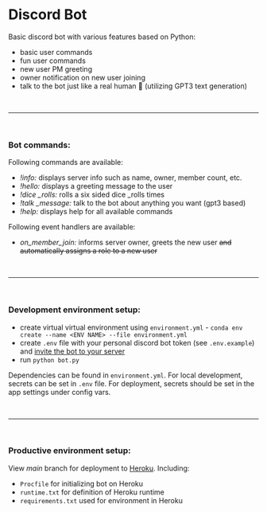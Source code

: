 # Discord Bot

Basic discord bot with various features based on Python:
- basic user commands
- fun user commands 
- new user PM greeting
- owner notification on new user joining
- talk to the bot just like a real human :speech_balloon: (utilizing GPT3 text generation)

<br>

------------

<br>

### Bot commands:

Following commands are available:

- *!info:* displays server info such as name, owner, member count, etc.
- *!hello:* displays a greeting message to the user
- *!dice _rolls:* rolls a six sided dice _rolls times
- *!talk _message:* talk to the bot about anything you want (gpt3 based)
- *!help:* displays help for all available commands

Following event handlers are available:

- *on_member_join:*  informs server owner, greets the new user ~~and automatically assigns a role to a new user~~

<br>

------------

<br>

### Development environment setup:

- create virtual virtual environment using `environment.yml` - `conda env create --name <ENV NAME> --file environment.yml`
- create `.env` file with your personal discord bot token (see `.env.example`) and [invite the bot to your server](https://discordpy.readthedocs.io/en/stable/discord.html)
- run `python bot.py`

Dependencies can be found in `environment.yml`. For local development, secrets can be set in `.env` file. For deployment, secrets should be set in the app settings under config vars.

<br>

------------

<br>

### Productive environment setup:

View *main* branch for deployment to [Heroku](https://www.heroku.com). Including:
- `Procfile` for initializing bot on Heroku
- `runtime.txt` for definition of Heroku runtime
- `requirements.txt` used for environment in Heroku